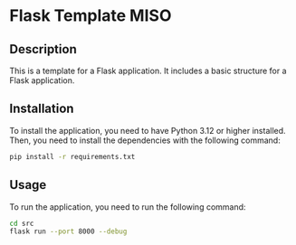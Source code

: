 # Flask Template MISO

## Description

This is a template for a Flask application. It includes a basic structure for a Flask application.

## Installation

To install the application, you need to have Python 3.12 or higher installed. Then, you need to install the dependencies with the following command:

```bash
pip install -r requirements.txt
```

## Usage

To run the application, you need to run the following command:

```bash
cd src
flask run --port 8000 --debug
```
